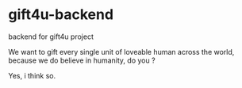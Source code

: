 # gift4u-backend
backend for gift4u project

We want to gift every single unit of loveable human across the world, because we do believe in humanity, do you ?

Yes, i think so.
